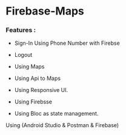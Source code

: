 # Firebase-Maps



### Features :

- Sign-In Using Phone Number with Firebse

- Logout

- Using Maps 

- Using Api to Maps

- Using Responsive UI.

- Using Firebsse

- Using Bloc as state management.

Using (Android Studio & Postman & Firebase)

